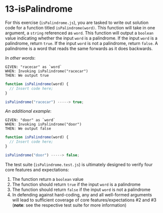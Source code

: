 # 13-isPalindrome

For this exercise (`isPalindrome.js`), you are tasked to write out solution code for a function titled `isPalindrome(word)`. This function will take in one argument, a `string` referenced as `word`. This function will output a `boolean` value indicating whether the input `word` is a palindrome. If the input `word` is a palindrome, return `true`. If the input `word` is not a palindrome, return `false`. A palindrome is a word that reads the same forwards as it does backwards.

_In other words_:

```
GIVEN: "racecar" as `word`
WHEN: Invoking isPalindrome("racecar")
THEN: We output true
```

```js
function isPalindrome(word) {
  // Insert code here;
}

isPalindrome("racecar") -----> true;
```

_An additional example_:

```
GIVEN: "door" as `word`
WHEN: Invoking isPalindrome("door")
THEN: We output false
```

```js
function isPalindrome(word) {
  // Insert code here;
}

isPalindrome("door") -----> false;
```

The test suite (`isPalindrome.test.js`) is ultimately designed to verify four core features and expectations:

1) The function return a `boolean` value
2) The function should return `true` if the input `word` is a palindrome
3) The function should return `false` if the input `word` is not a palindrome
4) In defending against hard-coding, any and all well-formed arguments will lead to sufficient coverage of core features/expectations #2 and #3 (**note**: see the respective test suite for more information)